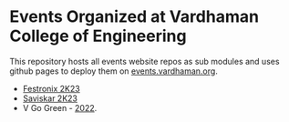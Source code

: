# Events Organized at Vardhaman College of Engineering

This repository hosts all events website repos as sub modules and uses github pages to deploy them on [events.vardhaman.org](https://events.vardhaman.org/).

- [Festronix 2K23](https://festronix.in/)
- [Saviskar 2K23](https://saviskar.in/)
- V Go Green - [2022](https://events.vardhaman.org/v-gogreen).
